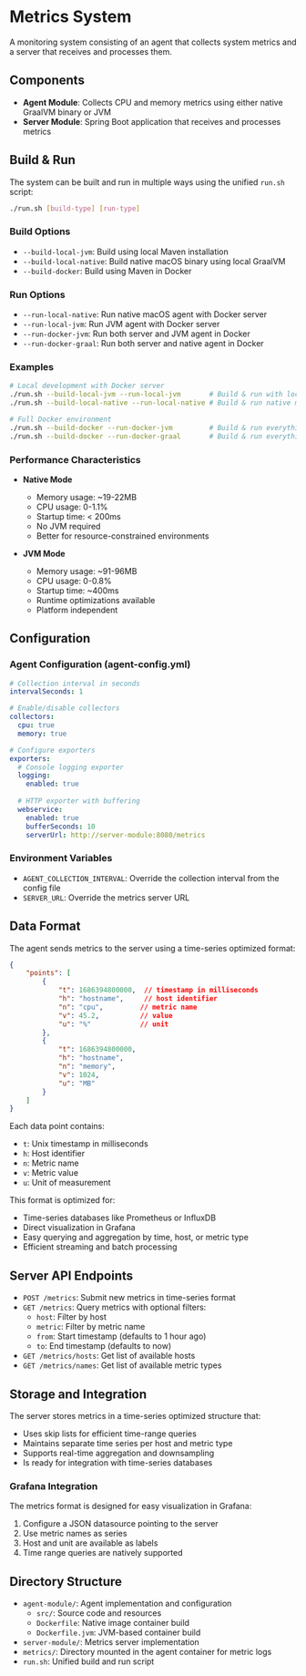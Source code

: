 # Metrics System

A monitoring system consisting of an agent that collects system metrics and a server that receives and processes them.

## Components

- **Agent Module**: Collects CPU and memory metrics using either native GraalVM binary or JVM
- **Server Module**: Spring Boot application that receives and processes metrics

## Build & Run

The system can be built and run in multiple ways using the unified `run.sh` script:

```bash
./run.sh [build-type] [run-type]
```

### Build Options

- `--build-local-jvm`: Build using local Maven installation
- `--build-local-native`: Build native macOS binary using local GraalVM
- `--build-docker`: Build using Maven in Docker

### Run Options

- `--run-local-native`: Run native macOS agent with Docker server
- `--run-local-jvm`: Run JVM agent with Docker server
- `--run-docker-jvm`: Run both server and JVM agent in Docker
- `--run-docker-graal`: Run both server and native agent in Docker

### Examples

```bash
# Local development with Docker server
./run.sh --build-local-jvm --run-local-jvm       # Build & run with local JVM
./run.sh --build-local-native --run-local-native # Build & run native macOS binary

# Full Docker environment
./run.sh --build-docker --run-docker-jvm         # Build & run everything in Docker (JVM version)
./run.sh --build-docker --run-docker-graal       # Build & run everything in Docker (Native version)
```

### Performance Characteristics

- **Native Mode**
  - Memory usage: ~19-22MB
  - CPU usage: 0-1.1%
  - Startup time: < 200ms
  - No JVM required
  - Better for resource-constrained environments

- **JVM Mode**
  - Memory usage: ~91-96MB
  - CPU usage: 0-0.8%
  - Startup time: ~400ms
  - Runtime optimizations available
  - Platform independent

## Configuration

### Agent Configuration (agent-config.yml)

```yaml
# Collection interval in seconds
intervalSeconds: 1

# Enable/disable collectors
collectors:
  cpu: true
  memory: true

# Configure exporters
exporters:
  # Console logging exporter
  logging:
    enabled: true
  
  # HTTP exporter with buffering
  webservice:
    enabled: true
    bufferSeconds: 10
    serverUrl: http://server-module:8080/metrics
```

### Environment Variables

- `AGENT_COLLECTION_INTERVAL`: Override the collection interval from the config file
- `SERVER_URL`: Override the metrics server URL

## Data Format

The agent sends metrics to the server using a time-series optimized format:

```json
{
    "points": [
        {
            "t": 1686394800000,  // timestamp in milliseconds
            "h": "hostname",     // host identifier
            "n": "cpu",         // metric name
            "v": 45.2,          // value
            "u": "%"            // unit
        },
        {
            "t": 1686394800000,
            "h": "hostname",
            "n": "memory",
            "v": 1024,
            "u": "MB"
        }
    ]
}
```

Each data point contains:
- `t`: Unix timestamp in milliseconds
- `h`: Host identifier
- `n`: Metric name
- `v`: Metric value
- `u`: Unit of measurement

This format is optimized for:
- Time-series databases like Prometheus or InfluxDB
- Direct visualization in Grafana
- Easy querying and aggregation by time, host, or metric type
- Efficient streaming and batch processing

## Server API Endpoints

- `POST /metrics`: Submit new metrics in time-series format
- `GET /metrics`: Query metrics with optional filters:
  - `host`: Filter by host
  - `metric`: Filter by metric name
  - `from`: Start timestamp (defaults to 1 hour ago)
  - `to`: End timestamp (defaults to now)
- `GET /metrics/hosts`: Get list of available hosts
- `GET /metrics/names`: Get list of available metric types

## Storage and Integration

The server stores metrics in a time-series optimized structure that:
- Uses skip lists for efficient time-range queries
- Maintains separate time series per host and metric type
- Supports real-time aggregation and downsampling
- Is ready for integration with time-series databases

### Grafana Integration

The metrics format is designed for easy visualization in Grafana:
1. Configure a JSON datasource pointing to the server
2. Use metric names as series
3. Host and unit are available as labels
4. Time range queries are natively supported

## Directory Structure

- `agent-module/`: Agent implementation and configuration
  - `src/`: Source code and resources
  - `Dockerfile`: Native image container build
  - `Dockerfile.jvm`: JVM-based container build
- `server-module/`: Metrics server implementation
- `metrics/`: Directory mounted in the agent container for metric logs
- `run.sh`: Unified build and run script
